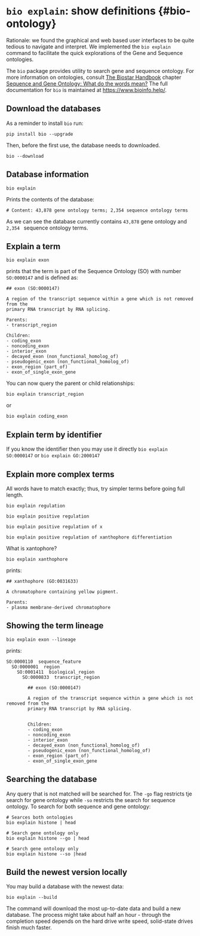 # `bio explain`: show definitions {#bio-ontology}

Rationale: we found the graphical and web based user interfaces to be quite tedious to navigate and interpret. We implemented the `bio explain` command to facilitate the quick explorations of the Gene and Sequence ontologies.

The `bio` package provides utility to search gene and sequence ontology. For more information on ontologies, consult [The Biostar Handbook][book] chapter [Sequence and Gene Ontology: What do the words mean?][ontology]
The full documentation for `bio` is maintained at <https://www.bioinfo.help/>.

[ontology]: https://www.biostarhandbook.com/what-do-the-words-mean.html
[book]: https://www.biostarhandbook.com

## Download the databases

As a reminder to install `bio` run:

    pip install bio --upgrade

Then, before the first use, the database needs to downloaded.

    bio --download

## Database information

    bio explain

Prints the contents of the database:

    # Content: 43,878 gene ontology terms; 2,354 sequence ontology terms

As we can see the database currently contains `43,878` gene ontology and `2,354 `  sequence ontology terms.

## Explain a term

    bio explain exon

prints that the term is part of the Sequence Ontology (SO) with number `SO:0000147` and is defined as:

    ## exon (SO:0000147)

    A region of the transcript sequence within a gene which is not removed from the
    primary RNA transcript by RNA splicing.

    Parents:
    - transcript_region

    Children:
    - coding_exon
    - noncoding_exon
    - interior_exon
    - decayed_exon (non_functional_homolog_of)
    - pseudogenic_exon (non_functional_homolog_of)
    - exon_region (part_of)
    - exon_of_single_exon_gene

You can now query the parent or child relationships:

    bio explain transcript_region

or

    bio explain coding_exon

## Explain term by identifier

If you know the identifier then you may use it directly `bio explain SO:0000147` or `bio explain GO:2000147`

## Explain more complex terms

All words have to match exactly; thus, try simpler terms before going full length.

    bio explain regulation

    bio explain positive regulation

    bio explain positive regulation of x

    bio explain positive regulation of xanthophore differentiation

What is xantophore?

    bio explain xanthophore

prints:

    ## xanthophore (GO:0031633)

    A chromatophore containing yellow pigment.

    Parents:
    - plasma membrane-derived chromatophore

## Showing the term lineage

    bio explain exon --lineage

prints:

    SO:0000110  sequence_feature
      SO:0000001  region
        SO:0001411  biological_region
          SO:0000833  transcript_region

            ## exon (SO:0000147)

            A region of the transcript sequence within a gene which is not removed from the
            primary RNA transcript by RNA splicing.


            Children:
            - coding_exon
            - noncoding_exon
            - interior_exon
            - decayed_exon (non_functional_homolog_of)
            - pseudogenic_exon (non_functional_homolog_of)
            - exon_region (part_of)
            - exon_of_single_exon_gene


## Searching the database

Any query that is not matched will be searched for. The `-go` flag restricts tje search for gene ontology while  `-so` restricts the search for sequence ontology. To search for both sequence and gene ontology:

    # Searces both ontologies
    bio explain histone | head

    # Search gene ontology only
    bio explain histone --go | head

    # Search gene ontology only
    bio explain histone --so |head

## Build the newest version locally

You may build a database with the newest data:

    bio explain --build

The command will download the most up-to-date data and build a new database. The process might take about half an hour - through the completion speed depends on the hard drive write speed, solid-state drives finish much faster.
